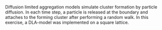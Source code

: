Diffusion limited aggregation models simulate cluster formation by particle diffusion. In each time step, a particle is released at the boundary and attaches to the forming cluster after performing a random walk. In this exercise, a DLA-model was implemented on a square lattice. 
